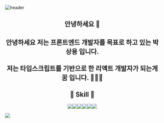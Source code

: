 ![header](https://capsule-render.vercel.app/api?type=wave&color=auto&height=300&section=header&text=Sang%20Yong&fontSize=90)
<h2 align="center"> 안녕하세요 👋 </h2>    

<h2 align="center">
안녕하세요 저는 프론트엔드 개발자를 목표로 하고 있는 박상용 입니다. <br><br>
저는 타입스크립트를 기반으로 한 리액트 개발자가 되는게 꿈 입니다. 🧑🏻‍💻
</h2>

<h2 align="center"> 🌈 Skill 🌈 </h2>
<p align="center"><img src="https://img.shields.io/badge/HTML5-E34F26?style=flat-square&logo=HTML5&logoColor=white" /><img src="https://img.shields.io/badge/CSS3-blue?style=flat-square&logo=css3&logoColor=white" /><img src="https://img.shields.io/badge/JAVASCRIPT-yellow?style=flat-square&logo=javascript&logoColor=white" /><img src="https://img.shields.io/badge/Typescript-3178C6?style=flat&logo=typescript&logoColor=white"/><img src="https://img.shields.io/badge/REACT-skyblue?style=flat-square&logo=react&logoColor=white" /><img src="https://img.shields.io/badge/GIT-black?style=flat-square&logo=git&logoColor=white" />

<a href="https://hits.seeyoufarm.com"><img src="https://hits.seeyoufarm.com/api/count/incr/badge.svg?url=https%3A%2F%2Fgithub.com%2Fsangyoung23&count_bg=%2379C83D&title_bg=%23555555&icon=&icon_color=%23E7E7E7&title=hits&edge_flat=false"/></a>

